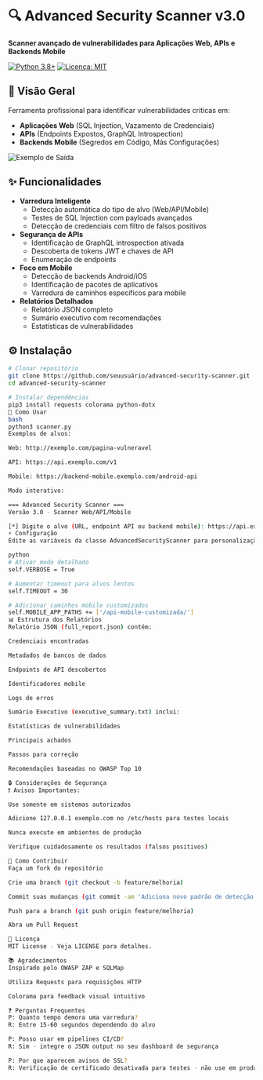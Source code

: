 # 🔍 Advanced Security Scanner v3.0

**Scanner avançado de vulnerabilidades para Aplicações Web, APIs e Backends Mobile**

[![Python 3.8+](https://img.shields.io/badge/Python-3.8+-blue.svg)](https://www.python.org/downloads/)
[![Licença: MIT](https://img.shields.io/badge/Licença-MIT-red.svg)](https://opensource.org/licenses/MIT)

## 📑 Visão Geral

Ferramenta profissional para identificar vulnerabilidades críticas em:
- **Aplicações Web** (SQL Injection, Vazamento de Credenciais)
- **APIs** (Endpoints Expostos, GraphQL Introspection)
- **Backends Mobile** (Segredos em Código, Más Configurações)

![Exemplo de Saída](https://via.placeholder.com/600x200.png?text=Exemplo+de+Saída)

## ✨ Funcionalidades

- **Varredura Inteligente**
  - Detecção automática do tipo de alvo (Web/API/Mobile)
  - Testes de SQL Injection com payloads avançados
  - Detecção de credenciais com filtro de falsos positivos
- **Segurança de APIs**
  - Identificação de GraphQL introspection ativada
  - Descoberta de tokens JWT e chaves de API
  - Enumeração de endpoints
- **Foco em Mobile**
  - Detecção de backends Android/iOS
  - Identificação de pacotes de aplicativos
  - Varredura de caminhos específicos para mobile
- **Relatórios Detalhados**
  - Relatório JSON completo
  - Sumário executivo com recomendações
  - Estatísticas de vulnerabilidades

## ⚙️ Instalação

```bash
# Clonar repositório
git clone https://github.com/seuusuário/advanced-security-scanner.git
cd advanced-security-scanner

# Instalar dependências
pip3 install requests colorama python-dotx
🚀 Como Usar
bash
python3 scanner.py
Exemplos de alvos:

Web: http://exemplo.com/pagina-vulneravel

API: https://api.exemplo.com/v1

Mobile: https://backend-mobile.exemplo.com/android-api

Modo interativo:

=== Advanced Security Scanner ===
Versão 3.0 - Scanner Web/API/Mobile

[*] Digite o alvo (URL, endpoint API ou backend mobile): https://api.exemplo.com/graphql
⚡️ Configuração
Edite as variáveis da classe AdvancedSecurityScanner para personalização:

python
# Ativar modo detalhado
self.VERBOSE = True

# Aumentar timeout para alvos lentos
self.TIMEOUT = 30  

# Adicionar caminhos mobile customizados
self.MOBILE_APP_PATHS += ['/api-mobile-customizada/']
📊 Estrutura dos Relatórios
Relatório JSON (full_report.json) contém:

Credenciais encontradas

Metadados de bancos de dados

Endpoints de API descobertos

Identificadores mobile

Logs de erros

Sumário Executivo (executive_summary.txt) inclui:

Estatísticas de vulnerabilidades

Principais achados

Passos para correção

Recomendações baseadas no OWASP Top 10

🔒 Considerações de Segurança
❗ Avisos Importantes:

Use somente em sistemas autorizados

Adicione 127.0.0.1 exemplo.com no /etc/hosts para testes locais

Nunca execute em ambientes de produção

Verifique cuidadosamente os resultados (falsos positivos)

🤝 Como Contribuir
Faça um fork do repositório

Crie uma branch (git checkout -b feature/melhoria)

Commit suas mudanças (git commit -am 'Adiciona novo padrão de detecção')

Push para a branch (git push origin feature/melhoria)

Abra um Pull Request

📜 Licença
MIT License - Veja LICENSE para detalhes.

📚 Agradecimentos
Inspirado pelo OWASP ZAP e SQLMap

Utiliza Requests para requisições HTTP

Colorama para feedback visual intuitivo

❓ Perguntas Frequentes
P: Quanto tempo demora uma varredura?
R: Entre 15-60 segundos dependendo do alvo

P: Posso usar em pipelines CI/CD?
R: Sim - integre o JSON output no seu dashboard de segurança

P: Por que aparecem avisos de SSL?
R: Verificação de certificado desativada para testes - não use em produção
